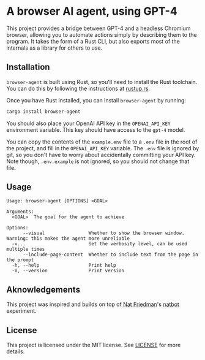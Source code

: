 # A browser AI agent, using GPT-4

This project provides a bridge between GPT-4 and a headless Chromium browser, allowing you to automate actions simply by describing them to the program. It takes the form of a Rust CLI, but also exports most of the internals as a library for others to use.

## Installation

`browser-agent` is built using Rust, so you'll need to install the Rust toolchain. You can do this by following the instructions at [rustup.rs](https://rustup.rs/).

Once you have Rust installed, you can install `browser-agent` by running:

```bash
cargo install browser-agent
```

You should also place your OpenAI API key in the `OPENAI_API_KEY` environment variable. This key should have access to the `gpt-4` model.

You can copy the contents of the `example.env` file to a `.env` file in the root of the project, and fill in the `OPENAI_API_KEY` variable. The `.env` file is ignored by git, so you don't have to worry about accidentally committing your API key. Note though, `.env.example` is not ignored, so you should not change that file.

## Usage

```
Usage: browser-agent [OPTIONS] <GOAL>

Arguments:
  <GOAL>  The goal for the agent to achieve

Options:
      --visual                Whether to show the browser window. Warning: this makes the agent more unreliable
  -v...                       Set the verbosity level, can be used multiple times
      --include-page-content  Whether to include text from the page in the prompt
  -h, --help                  Print help
  -V, --version               Print version
```

## Aknowledgements

This project was inspired and builds on top of [Nat Friedman](https://github.com/nat)'s [natbot](https://github.com/nat/natbot) experiment.

## License

This project is licensed under the MIT license. See [LICENSE](LICENSE) for more details.
